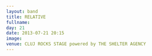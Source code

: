 ```yaml
---
layout: band
title: RELATIVE
fullname: 
day: 21
date: 2013-07-21 20:15
image: 
venue: CLUJ ROCKS STAGE powered by THE SHELTER AGENCY
---
```



